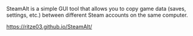 SteamAlt is a simple GUI tool that allows you to copy game data (saves, settings, etc.) between different Steam accounts on the same computer.

https://ritze03.github.io/SteamAlt/
